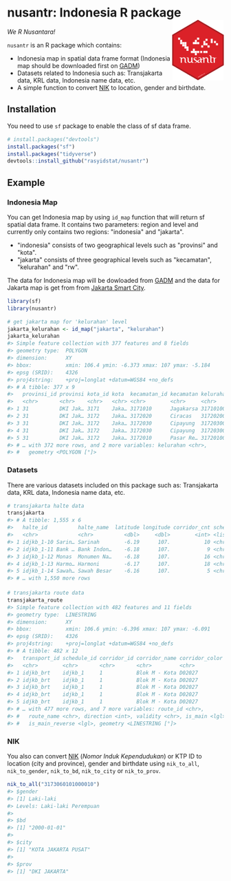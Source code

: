 
<!-- README.md is generated from README.Rmd. Please edit that file -->
nusantr: Indonesia R package <img src="man/figures/logo.png" align="right" height="140" width="120"/>
=====================================================================================================

*We R Nusantara!*

`nusantr` is an R package which contains:

-   Indonesia map in spatial data frame format (Indonesia map should be downloaded first on [GADM](https://gadm.org/))
-   Datasets related to Indonesia such as: Transjakarta data, KRL data, Indonesia name data, etc.
-   A simple function to convert [NIK](https://en.wikipedia.org/wiki/Indonesian_identity_card) to location, gender and birthdate.

Installation
------------

You need to use `sf` package to enable the class of sf data frame.

``` r
# install.packages("devtools")
install.packages("sf")
install.packages("tidyverse")
devtools::install_github("rasyidstat/nusantr")
```

Example
-------

### Indonesia Map

You can get Indonesia map by using `id_map` function that will return sf spatial data frame. It contains two parameters: region and level and currently only contains two regions: "indonesia" and "jakarta".

-   "indonesia" consists of two geographical levels such as "provinsi" and "kota".
-   "jakarta" consists of three geographical levels such as "kecamatan", "kelurahan" and "rw".

The data for Indonesia map will be dowloaded from [GADM](http://www.gadm.org/) and the data for Jakarta map is get from from [Jakarta Smart City](http://smartcity.jakarta.go.id).

``` r
library(sf)
library(nusantr)
```

``` r
# get jakarta map for 'kelurahan' level
jakarta_kelurahan <- id_map("jakarta", "kelurahan")
jakarta_kelurahan
#> Simple feature collection with 377 features and 8 fields
#> geometry type:  POLYGON
#> dimension:      XY
#> bbox:           xmin: 106.4 ymin: -6.373 xmax: 107 ymax: -5.184
#> epsg (SRID):    4326
#> proj4string:    +proj=longlat +datum=WGS84 +no_defs
#> # A tibble: 377 x 9
#>   provinsi_id provinsi kota_id kota  kecamatan_id kecamatan kelurahan_id
#>   <chr>       <chr>    <chr>   <chr> <chr>        <chr>     <chr>       
#> 1 31          DKI Jak… 3171    Jaka… 3171010      Jagakarsa 3171010001  
#> 2 31          DKI Jak… 3172    Jaka… 3172020      Ciracas   3172020001  
#> 3 31          DKI Jak… 3172    Jaka… 3172030      Cipayung  3172030001  
#> 4 31          DKI Jak… 3172    Jaka… 3172030      Cipayung  3172030003  
#> 5 31          DKI Jak… 3172    Jaka… 3172010      Pasar Re… 3172010001  
#> # … with 372 more rows, and 2 more variables: kelurahan <chr>,
#> #   geometry <POLYGON [°]>
```

### Datasets

There are various datasets included on this package such as: Transjakarta data, KRL data, Indonesia name data, etc.

``` r
# transjakarta halte data
transjakarta
#> # A tibble: 1,555 x 6
#>   halte_id          halte_name  latitude longitude corridor_cnt schedule_id
#>   <chr>             <chr>          <dbl>     <dbl>        <int> <list>     
#> 1 idjkb_1-10 Sarin… Sarinah        -6.19      107.           10 <chr [10]> 
#> 2 idjkb_1-11 Bank … Bank Indon…    -6.18      107.            9 <chr [9]>  
#> 3 idjkb_1-12 Monas  Monumen Na…    -6.18      107.           16 <chr [16]> 
#> 4 idjkb_1-13 Harmo… Harmoni        -6.17      107.           18 <chr [18]> 
#> 5 idjkb_1-14 Sawah… Sawah Besar    -6.16      107.            5 <chr [5]>  
#> # … with 1,550 more rows

# transjakarta route data
transjakarta_route
#> Simple feature collection with 482 features and 11 fields
#> geometry type:  LINESTRING
#> dimension:      XY
#> bbox:           xmin: 106.6 ymin: -6.396 xmax: 107 ymax: -6.091
#> epsg (SRID):    4326
#> proj4string:    +proj=longlat +datum=WGS84 +no_defs
#> # A tibble: 482 x 12
#>   transport_id schedule_id corridor_id corridor_name corridor_color
#>   <chr>        <chr>       <chr>       <chr>         <chr>         
#> 1 idjkb_brt    idjkb_1     1           Blok M - Kota D02027        
#> 2 idjkb_brt    idjkb_1     1           Blok M - Kota D02027        
#> 3 idjkb_brt    idjkb_1     1           Blok M - Kota D02027        
#> 4 idjkb_brt    idjkb_1     1           Blok M - Kota D02027        
#> 5 idjkb_brt    idjkb_1     1           Blok M - Kota D02027        
#> # … with 477 more rows, and 7 more variables: route_id <chr>,
#> #   route_name <chr>, direction <int>, validity <chr>, is_main <lgl>,
#> #   is_main_reverse <lgl>, geometry <LINESTRING [°]>
```

### NIK

You also can convert [NIK](https://en.wikipedia.org/wiki/Indonesian_identity_card) (*Nomor Induk Kependudukan*) or KTP ID to location (city and province), gender and birthdate using `nik_to_all`, `nik_to_gender`, `nik_to_bd`, `nik_to_city` or `nik_to_prov`.

``` r
nik_to_all("3173060101000010")
#> $gender
#> [1] Laki-laki
#> Levels: Laki-laki Perempuan
#> 
#> $bd
#> [1] "2000-01-01"
#> 
#> $city
#> [1] "KOTA JAKARTA PUSAT"
#> 
#> $prov
#> [1] "DKI JAKARTA"
```
